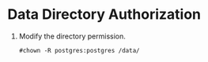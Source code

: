 # Data Directory Authorization<a name="EN-US_TOPIC_0230050745"></a>

1.  Modify the directory permission.

    ```
    #chown -R postgres:postgres /data/
    ```


